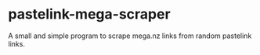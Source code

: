 # pastelink-mega-scraper
A small and simple program to scrape mega.nz links from random pastelink links.

